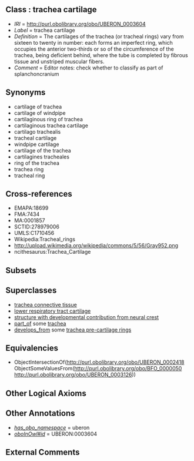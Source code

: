 
## Class : trachea cartilage

 * *IRI* = http://purl.obolibrary.org/obo/UBERON_0003604
 * *Label* = trachea cartilage
 * *Definition* = The cartilages of the trachea (or tracheal rings) vary from sixteen to twenty in number: each forms an imperfect ring, which occupies the anterior two-thirds or so of the circumference of the trachea, being deficient behind, where the tube is completed by fibrous tissue and unstriped muscular fibers.
 * *Comment* = Editor notes: check whether to classify as part of splanchoncranium

## Synonyms

 * cartilage of trachea
 * cartilage of windpipe
 * cartilaginous ring of trachea
 * cartilaginous trachea cartilage
 * cartilago trachealis
 * tracheal cartilage
 * windpipe cartilage
 * cartilage of the trachea
 * cartilagines tracheales
 * ring of the trachea
 * trachea ring
 * tracheal ring

## Cross-references

 * EMAPA:18699
 * FMA:7434
 * MA:0001857
 * SCTID:278979006
 * UMLS:C1710456
 * Wikipedia:Tracheal_rings
 * http://upload.wikimedia.org/wikipedia/commons/5/56/Gray952.png
 * ncithesaurus:Trachea_Cartilage

## Subsets


## Superclasses

 * [trachea connective tissue](../../UBERON/71/UBERON_0003571.md)
 * [lower respiratory tract cartilage](../../UBERON/03/UBERON_0003603.md)
 * [structure with developmental contribution from neural crest](../../UBERON/14/UBERON_0010314.md)
 * [part_of](../../BFO/50/BFO_0000050.md) some [trachea](../../UBERON/26/UBERON_0003126.md)
 * [develops_from](../../RO/02/RO_0002202.md) some [trachea pre-cartilage rings](../../UBERON/67/UBERON_0007267.md)

## Equivalencies

 * ObjectIntersectionOf(<http://purl.obolibrary.org/obo/UBERON_0002418> ObjectSomeValuesFrom(<http://purl.obolibrary.org/obo/BFO_0000050> <http://purl.obolibrary.org/obo/UBERON_0003126>))

## Other Logical Axioms


## Other Annotations

 * *[has_obo_namespace](../../ce/oboInOwl#hasOBONamespace.md)* = uberon
 * *[oboInOwl#id](../../id/oboInOwl#id.md)* = UBERON:0003604

## External Comments

